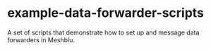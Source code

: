 # example-data-forwarder-scripts
A set of scripts that demonstrate how to set up and message data forwarders in Meshblu.
